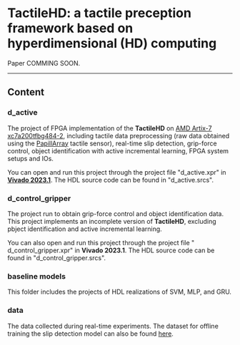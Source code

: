 # TactileHD: a tactile preception framework based on hyperdimensional (HD) computing
Paper COMMING SOON.  

---

## Content
### d_active
The project of FPGA implementation of the **TactileHD** on [AMD Artix-7 xc7a200tfbg484-2](https://www.amd.com/en/products/adaptive-socs-and-fpgas/fpga/artix-7.html), including tactile data preprocessing (raw data obtained using the [PapillArray](https://contactile.com/products/) tactile sensor), real-time slip detection, grip-force control, object identification with active incremental learning, FPGA system setups and IOs.  

You can open and run this project through the project file "d_active.xpr" in [**Vivado 2023.1**](https://www.xilinx.com/support/download/index.html/content/xilinx/en/downloadNav/vivado-design-tools/archive.html). The HDL source code can be found in "d_active.srcs".  

### d_control_gripper
The project run to obtain grip-force control and object identification data. This project implements an incomplete version of **TactileHD**, excluding pbject identification and active incremental learning.  

You can also open and run this project through the project file " d_control_gripper.xpr" in **Vivado 2023.1**. The HDL source code can be found in "d_control_gripper.srcs".  

### baseline models
This folder includes the projects of HDL realizations of SVM, MLP, and GRU.

### data
The data collected during real-time experiments. The dataset for offline training the slip detection model can also be found [here](https://zenodo.org/records/13228084). 
